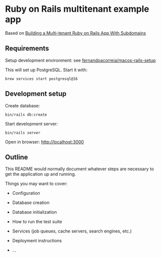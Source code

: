 # Ruby on Rails multitenant example app

Based on [Building a Multi-tenant Ruby on Rails App With Subdomains](https://blog.appsignal.com/2020/12/02/building-a-multi-tenant-ruby-on-rails-app-with-subdomains.html)

## Requirements

Setup development environment: see [fernandoacorreia/macos-rails-setup](https://github.com/fernandoacorreia/macos-rails-setup)

This will set up PostgreSQL. Start it with:

```
brew services start postgresql@16
```

## Development setup

Create database:

```
bin/rails db:create
```

Start development server:

```
bin/rails server
```

Open in browser: [http://localhost:3000](http://localhost:3000)

## Outline

This README would normally document whatever steps are necessary to get the
application up and running.

Things you may want to cover:

* Configuration

* Database creation

* Database initialization

* How to run the test suite

* Services (job queues, cache servers, search engines, etc.)

* Deployment instructions

* ...
